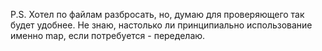 P.S. Хотел по файлам разбросать, но, думаю для проверяющего так будет удобнее.
Не знаю, настолько ли принципиально использование именно map, если потребуется - переделаю.
